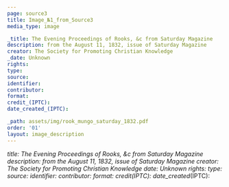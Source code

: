 ```yaml
---
page: source3
title: Image_№1_from_Source3
media_type: image

_title: The Evening Proceedings of Rooks, &c from Saturday Magazine
description: from the August 11, 1832, issue of Saturday Magazine
creator: The Society for Promoting Christian Knowledge 
_date: Unknown
rights: 
type: 
source:
identifier:
contributor:
format:
credit_(IPTC):
date_created_(IPTC):

_path: assets/img/rook_mungo_saturday_1832.pdf
order: '01'
layout: image_description
---
```


_title:  The Evening Proceedings of Rooks, &c from Saturday Magazine
description: from the August 11, 1832, issue of Saturday Magazine
creator:  The Society for Promoting Christian Knowledge
_date: Unknown
rights: 
type: 
source:
identifier:
contributor:
format:
credit_(IPTC):
date_created_(IPTC):


